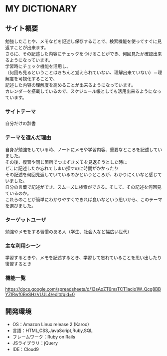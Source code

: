 # MY DICTIONARY

## サイト概要
勉強したことや、メモなどを記述し保存することで、検索機能を使ってすぐに見返すことが出来ます。<br>
さらに、その記述した内容にチェックをつけることができ、何回見たか確認出来るようになっています。<br>
学習時にチェック機能を活用し、<br>
（何回も見るということはきちんと覚えられていない、理解出来ていない）＝理解度を可視化することで、<br>
記述した内容の理解度を高めることが出来るようになっています。<br>
カレンダーを搭載しているので、スケジュール帳としても活用出来るようになっています。

### サイトテーマ
自分だけの辞書

### テーマを選んだ理由
自身が勉強をしている時、ノートにメモや学習内容、重要なところを記述していました。<br>
その後、復習や同じ箇所でつまずきメモを見返そうとした時に<br>
どこに記述したか忘れてしまい探すのに時間がかかったり<br>
その記述を何回見返していているのかというところが、わかりにくいなと感じていました。<br>
自分の言葉で記述ができ、スムーズに検索ができる。そして、その記述を何回見ているのか。<br>
これらのことが簡単にわかりやすくできれば良いなという思いから、このテーマを選びました。


### ターゲットユーザ
勉強やメモをする習慣のある人（学生、社会人など幅広い世代）

### 主な利用シーン
学習するときや、メモを記述するとき、学習して忘れていることを思い出したり復習するとき

### 機能一覧
https://docs.google.com/spreadsheets/d/13sAxZT6msTCT1acio1W_Qcg8BBYZIRwf0BeSHzVLUL4/edit#gid=0

## 開発環境
- OS：Amazon Linux release 2 (Karoo)
- 言語：HTML,CSS,JavaScript,Ruby,SQL
- フレームワーク：Ruby on Rails
- JSライブラリ：jQuery
- IDE：Cloud9
